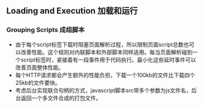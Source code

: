 ## Loading and Execution 加载和运行

### Grouping Scripts 成组脚本
  - 由于每个script标签下载时阻塞页面解析过程，所以限制页面script总数也可以改善性能。这个规则对内联脚本和外部脚本同样适用。每当页面解析碰到一个script标签时，紧接着有一段事件用于代码执行。最小化这些延时事件可以改善页面整体性能。
  - 每个HTTP请求都会产生额外的性能负担，下载一个100kb的文件比下载四个25kb的文件要快。
  - 考虑后台实现联合句柄的方式，javascript脚本src带多个参数为js文件名，后台返回一个多文件合成的打包文件。


